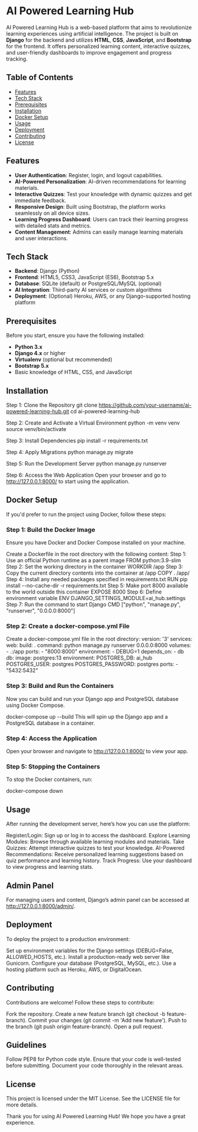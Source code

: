 # AI Powered Learning Hub

AI Powered Learning Hub is a web-based platform that aims to revolutionize learning experiences using artificial intelligence. The project is built on **Django** for the backend and utilizes **HTML**, **CSS**, **JavaScript**, and **Bootstrap** for the frontend. It offers personalized learning content, interactive quizzes, and user-friendly dashboards to improve engagement and progress tracking.

## Table of Contents

- [Features](#features)
- [Tech Stack](#tech-stack)
- [Prerequisites](#prerequisites)
- [Installation](#installation)
- [Docker Setup](#docker-setup)
- [Usage](#usage)
- [Deployment](#deployment)
- [Contributing](#contributing)
- [License](#license)

## Features

- **User Authentication**: Register, login, and logout capabilities.
- **AI-Powered Personalization**: AI-driven recommendations for learning materials.
- **Interactive Quizzes**: Test your knowledge with dynamic quizzes and get immediate feedback.
- **Responsive Design**: Built using Bootstrap, the platform works seamlessly on all device sizes.
- **Learning Progress Dashboard**: Users can track their learning progress with detailed stats and metrics.
- **Content Management**: Admins can easily manage learning materials and user interactions.

## Tech Stack

- **Backend**: Django (Python)
- **Frontend**: HTML5, CSS3, JavaScript (ES6), Bootstrap 5.x
- **Database**: SQLite (default) or PostgreSQL/MySQL (optional)
- **AI Integration**: Third-party AI services or custom algorithms
- **Deployment**: (Optional) Heroku, AWS, or any Django-supported hosting platform

## Prerequisites

Before you start, ensure you have the following installed:

- **Python 3.x**
- **Django 4.x** or higher
- **Virtualenv** (optional but recommended)
- **Bootstrap 5.x**
- Basic knowledge of HTML, CSS, and JavaScript

## Installation

Step 1: Clone the Repository
git clone https://github.com/your-username/ai-powered-learning-hub.git
cd ai-powered-learning-hub

Step 2: Create and Activate a Virtual Environment
python -m venv venv
source venv/bin/activate

Step 3: Install Dependencies
pip install -r requirements.txt

Step 4: Apply Migrations
python manage.py migrate

Step 5: Run the Development Server
python manage.py runserver

Step 6: Access the Web Application
Open your browser and go to http://127.0.0.1:8000/ to start using the application.

## Docker Setup

If you'd prefer to run the project using Docker, follow these steps:

### Step 1: Build the Docker Image
Ensure you have Docker and Docker Compose installed on your machine.

Create a Dockerfile in the root directory with the following content:
Step 1: Use an official Python runtime as a parent image
FROM python:3.9-slim
Step 2: Set the working directory in the container
WORKDIR /app
Step 3: Copy the current directory contents into the container at /app
COPY . /app/
Step 4: Install any needed packages specified in requirements.txt
RUN pip install --no-cache-dir -r requirements.txt
Step 5: Make port 8000 available to the world outside this container
EXPOSE 8000
Step 6: Define environment variable
ENV DJANGO_SETTINGS_MODULE=ai_hub.settings
Step 7: Run the command to start Django
CMD ["python", "manage.py", "runserver", "0.0.0.0:8000"]

### Step 2: Create a docker-compose.yml File

Create a docker-compose.yml file in the root directory:
version: '3'
services:
  web:
    build: .
    command: python manage.py runserver 0.0.0.0:8000
    volumes:
      - .:/app
    ports:
      - "8000:8000"
    environment:
      - DEBUG=1
    depends_on:
      - db
  db:
    image: postgres:13
    environment:
      POSTGRES_DB: ai_hub
      POSTGRES_USER: postgres
      POSTGRES_PASSWORD: postgres
    ports:
      - "5432:5432"
      
### Step 3: Build and Run the Containers
Now you can build and run your Django app and PostgreSQL database using Docker Compose.

docker-compose up --build
This will spin up the Django app and a PostgreSQL database in a container.

### Step 4: Access the Application
Open your browser and navigate to http://127.0.0.1:8000/ to view your app.

### Step 5: Stopping the Containers
To stop the Docker containers, run:

docker-compose down

## Usage

After running the development server, here’s how you can use the platform:

Register/Login: Sign up or log in to access the dashboard.
Explore Learning Modules: Browse through available learning modules and materials.
Take Quizzes: Attempt interactive quizzes to test your knowledge.
AI-Powered Recommendations: Receive personalized learning suggestions based on quiz performance and learning history.
Track Progress: Use your dashboard to view progress and learning stats.

## Admin Panel

For managing users and content, Django’s admin panel can be accessed at http://127.0.0.1:8000/admin/.

## Deployment

To deploy the project to a production environment:

Set up environment variables for the Django settings (DEBUG=False, ALLOWED_HOSTS, etc.).
Install a production-ready web server like Gunicorn.
Configure your database (PostgreSQL, MySQL, etc.).
Use a hosting platform such as Heroku, AWS, or DigitalOcean.

## Contributing
Contributions are welcome! Follow these steps to contribute:

Fork the repository.
Create a new feature branch (git checkout -b feature-branch).
Commit your changes (git commit -m 'Add new feature').
Push to the branch (git push origin feature-branch).
Open a pull request.

## Guidelines

Follow PEP8 for Python code style.
Ensure that your code is well-tested before submitting.
Document your code thoroughly in the relevant areas.

## License

This project is licensed under the MIT License. See the LICENSE file for more details.


Thank you for using AI Powered Learning Hub! We hope you have a great experience.
